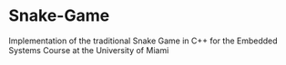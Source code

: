 # Snake-Game
Implementation of the traditional Snake Game in C++ for the Embedded Systems Course at the University of Miami
